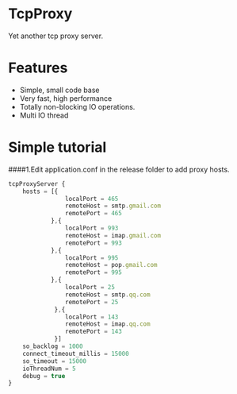 TcpProxy
========

Yet another tcp proxy server.


Features
========

  * Simple, small code base
  * Very fast, high performance
  * Totally non-blocking IO operations.
  * Multi IO thread 

  
Simple tutorial
========
####1.Edit application.conf in the release folder to add proxy hosts.
```javascript
tcpProxyServer {
	hosts = [{
				localPort = 465
				remoteHost = smtp.gmail.com
				remotePort = 465
			},{
				localPort = 993
				remoteHost = imap.gmail.com
				remotePort = 993
			},{
				localPort = 995
				remoteHost = pop.gmail.com
				remotePort = 995
		 	},{
				localPort = 25
				remoteHost = smtp.qq.com
				remotePort = 25
			 },{
				localPort = 143
				remoteHost = imap.qq.com
				remotePort = 143
			 }]
	so_backlog = 1000
	connect_timeout_millis = 15000
	so_timeout = 15000
	ioThreadNum = 5
	debug = true
}
```
  
